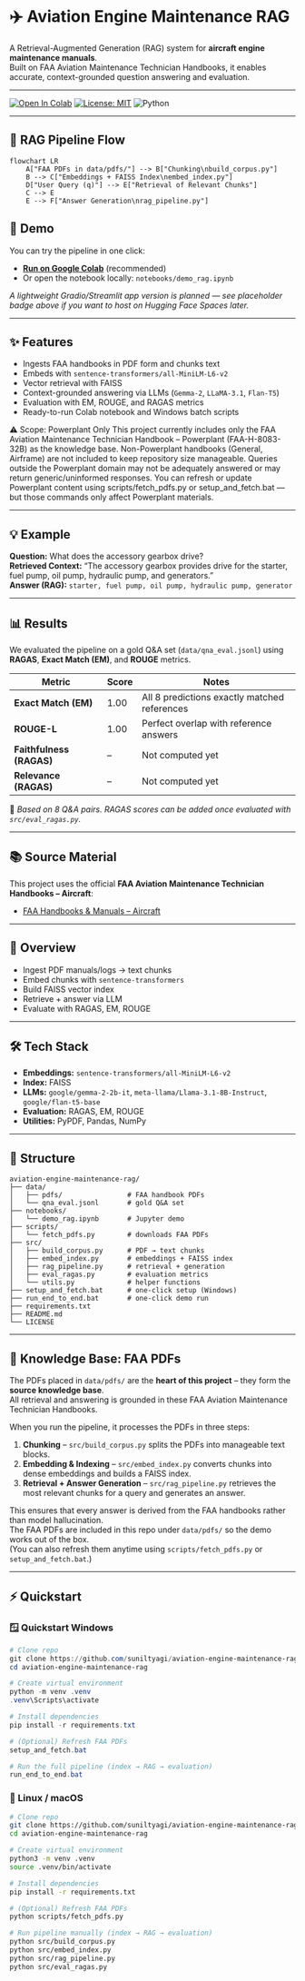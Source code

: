# ✈️ Aviation Engine Maintenance RAG

A Retrieval-Augmented Generation (RAG) system for **aircraft engine maintenance manuals**.  
Built on FAA Aviation Maintenance Technician Handbooks, it enables accurate, context-grounded question answering and evaluation.

---

[![Open In Colab](https://colab.research.google.com/assets/colab-badge.svg)](https://colab.research.google.com/github/suniltyagi/aviation-engine-maintenance-rag/blob/main/notebooks/demo_rag.ipynb)
[![License: MIT](https://img.shields.io/badge/License-MIT-green.svg)](LICENSE)
![Python](https://img.shields.io/badge/python-3.10+-blue.svg)

---


## 🔄 RAG Pipeline Flow

```mermaid
flowchart LR
    A["FAA PDFs in data/pdfs/"] --> B["Chunking\nbuild_corpus.py"]
    B --> C["Embeddings + FAISS Index\nembed_index.py"]
    D["User Query (q)"] --> E["Retrieval of Relevant Chunks"]
    C --> E
    E --> F["Answer Generation\nrag_pipeline.py"]
```


## 🚀 Demo 

You can try the pipeline in one click:

- **[Run on Google Colab](https://colab.research.google.com/github/suniltyagi/aviation-engine-maintenance-rag/blob/main/notebooks/demo_rag.ipynb)** (recommended)  
- Or open the notebook locally: `notebooks/demo_rag.ipynb`

*A lightweight Gradio/Streamlit app version is planned — see placeholder badge above if you want to host on Hugging Face Spaces later.*

---

## ✨ Features
- Ingests FAA handbooks in PDF form and chunks text  
- Embeds with `sentence-transformers/all-MiniLM-L6-v2`  
- Vector retrieval with FAISS  
- Context-grounded answering via LLMs (`Gemma-2`, `LLaMA-3.1`, `Flan-T5`)  
- Evaluation with EM, ROUGE, and RAGAS metrics  
- Ready-to-run Colab notebook and Windows batch scripts 
 
⚠️ Scope: Powerplant Only
This project currently includes only the FAA Aviation Maintenance Technician Handbook – Powerplant (FAA-H-8083-32B) as the knowledge base.
Non-Powerplant handbooks (General, Airframe) are not included to keep repository size manageable.
Queries outside the Powerplant domain may not be adequately answered or may return generic/uninformed responses.
You can refresh or update Powerplant content using scripts/fetch_pdfs.py or setup_and_fetch.bat — but those commands only affect Powerplant materials.

---

## 💡 Example

**Question:** What does the accessory gearbox drive?  
**Retrieved Context:** “The accessory gearbox provides drive for the starter, fuel pump, oil pump, hydraulic pump, and generators.”  
**Answer (RAG):** `starter, fuel pump, oil pump, hydraulic pump, generator`

---

## 📊 Results

We evaluated the pipeline on a gold Q&A set (`data/qna_eval.jsonl`) using **RAGAS**, **Exact Match (EM)**, and **ROUGE** metrics.  

| Metric       | Score | Notes |
|--------------|-------|-------|
| **Exact Match (EM)** | 1.00 | All 8 predictions exactly matched references |
| **ROUGE-L**          | 1.00 | Perfect overlap with reference answers |
| **Faithfulness (RAGAS)** | – | Not computed yet |
| **Relevance (RAGAS)**    | – | Not computed yet |

📌 *Based on 8 Q&A pairs. RAGAS scores can be added once evaluated with `src/eval_ragas.py`.*

---

## 📚 Source Material

This project uses the official **FAA Aviation Maintenance Technician Handbooks – Aircraft**:  
- [FAA Handbooks & Manuals – Aircraft](https://www.faa.gov/regulations_policies/handbooks_manuals/aircraft)

---

## 📖 Overview
- Ingest PDF manuals/logs → text chunks  
- Embed chunks with `sentence-transformers`  
- Build FAISS vector index  
- Retrieve + answer via LLM  
- Evaluate with RAGAS, EM, ROUGE  

---

## 🛠️ Tech Stack
- **Embeddings:** `sentence-transformers/all-MiniLM-L6-v2`  
- **Index:** FAISS  
- **LLMs:** `google/gemma-2-2b-it`, `meta-llama/Llama-3.1-8B-Instruct`, `google/flan-t5-base`  
- **Evaluation:** RAGAS, EM, ROUGE  
- **Utilities:** PyPDF, Pandas, NumPy  

---

## 📂 Structure
```text
aviation-engine-maintenance-rag/
├── data/
│   ├── pdfs/                # FAA handbook PDFs
│   └── qna_eval.jsonl       # gold Q&A set
├── notebooks/
│   └── demo_rag.ipynb       # Jupyter demo
├── scripts/
│   └── fetch_pdfs.py        # downloads FAA PDFs
├── src/
│   ├── build_corpus.py      # PDF → text chunks
│   ├── embed_index.py       # embeddings + FAISS index
│   ├── rag_pipeline.py      # retrieval + generation
│   ├── eval_ragas.py        # evaluation metrics
│   └── utils.py             # helper functions
├── setup_and_fetch.bat      # one-click setup (Windows)
├── run_end_to_end.bat       # one-click demo run
├── requirements.txt
├── README.md
└── LICENSE
```


---

## 📂 Knowledge Base: FAA PDFs

The PDFs placed in `data/pdfs/` are the **heart of this project** – they form the **source knowledge base**.  
All retrieval and answering is grounded in these FAA Aviation Maintenance Technician Handbooks.

When you run the pipeline, it processes the PDFs in three steps:

1. **Chunking** – `src/build_corpus.py` splits the PDFs into manageable text blocks.  
2. **Embedding & Indexing** – `src/embed_index.py` converts chunks into dense embeddings and builds a FAISS index.  
3. **Retrieval + Answer Generation** – `src/rag_pipeline.py` retrieves the most relevant chunks for a query and generates an answer.

This ensures that every answer is derived from the FAA handbooks rather than model hallucination.  
The FAA PDFs are included in this repo under `data/pdfs/` so the demo works out of the box.  
(You can also refresh them anytime using `scripts/fetch_pdfs.py` or `setup_and_fetch.bat`.)

---
## ⚡ Quickstart 

### 🪟 Quickstart Windows

```powershell
# Clone repo
git clone https://github.com/suniltyagi/aviation-engine-maintenance-rag.git
cd aviation-engine-maintenance-rag

# Create virtual environment
python -m venv .venv
.venv\Scripts\activate

# Install dependencies
pip install -r requirements.txt

# (Optional) Refresh FAA PDFs
setup_and_fetch.bat

# Run the full pipeline (index → RAG → evaluation)
run_end_to_end.bat

```

### 🐧 Linux / macOS

```bash
# Clone repo
git clone https://github.com/suniltyagi/aviation-engine-maintenance-rag.git
cd aviation-engine-maintenance-rag

# Create virtual environment
python3 -m venv .venv
source .venv/bin/activate

# Install dependencies
pip install -r requirements.txt

# (Optional) Refresh FAA PDFs
python scripts/fetch_pdfs.py

# Run pipeline manually (index → RAG → evaluation)
python src/build_corpus.py
python src/embed_index.py
python src/rag_pipeline.py
python src/eval_ragas.py
```
